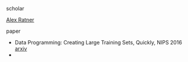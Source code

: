 scholar

[Alex Ratner](https://ajratner.github.io/)



paper

+ Data Programming: Creating Large Training Sets, Quickly, NIPS 2016 [arxiv](https://arxiv.org/abs/1605.07723) 
+ 